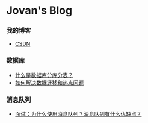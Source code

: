 #  Jovan's Blog

### 我的博客

+ [CSDN](https://blog.csdn.net/yingshuanglu2564 )

### 数据库

+ [什么是数据库分库分表？](blog/什么是数据库分库分表.md)
+ [如何解决数据迁移和热点问题](blog/如何解决数据迁移和热点问题.md)



### 消息队列

+ [面试：为什么使用消息队列？消息队列有什么优缺点？](blog/为什么使用消息队列？消息队列有什么优缺点？.md)

